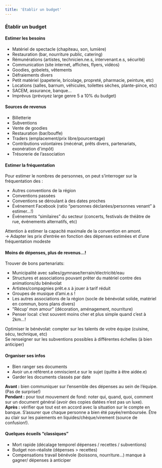 ```yaml
---
title: 'Etablir un budget'
---
```


### Établir un budget

#### Estimer les besoins

- Matériel de spectacle (chapiteau, son, lumière)
- Restauration (bar, nourriture public, catering)
- Rémunérations (artistes, technicien.ne.s, intervenant.e.s, sécurité)
- Communication (site internet, affiches, flyers, vidéos)
- Goodies, gobelets, vêtements
- Défraiements divers
- Petit matériel (papeterie, bricolage, propreté, pharmacie, peinture, etc)
- Locations (salles, barnum, véhicules, toilettes sèches,  plante-pince, etc)
- SACEM, assurance, banque…
- Imprévus (prévoyez large genre 5 a 10% du budget)


#### Sources de revenus

- Billetterie 
- Subventions
- Vente de goodies
- Restauration (bar/bouffe)
- Traders (emplacement/prix libre/pourcentage)
- Contributions volontaires (mécénat, prêts divers, partenariats, exonération d'impôt)
- Trésorerie de l’association

#### Estimer la fréquentation

Pour estimer le nombres de personnes, on peut s’interroger sur la fréquentation des :
- Autres conventions de la région
- Conventions passées
- Conventions se déroulant à des dates proches
- Événement Facebook (ratio “personnes déclarées/personnes venant” à estimer…!)
- Événements “similaires” du secteur (concerts, festivals de théâtre de rue, événements alternatifs, etc)

Attention à estimer la capacité maximale de la convention en amont.  
→ Adapter les prix d’entrée en fonction des dépenses estimées et d’une fréquentation modeste

#### Moins de dépenses, plus de revenus…!

Trouver de bons partenariats:  
- Municipalité avec salles/gymnase/terrain/électricité/eau
- Structures et associations pouvant prêter du matériel contre des animations/du bénévolat
- Artistes/compagnies prêt.e.s à jouer à tarif réduit
- Groupes de musique d’ami.e.s ! 
- Les autres associations de la région (socle de bénévolat solide, matériel en commun, bons plans divers)
- "Récup’ mon amour" (décoration, aménagement, nourriture)
- Penser local: c’est souvent moins cher et plus simple quand c’est à 2km…!

Optimiser le bénévolat: compter sur les talents de votre équipe (cuisine, sécu, technique, etc)  
Se renseigner sur les subventions possibles à différentes échelles (à bien anticiper)

#### Organiser ses infos

- Bien ranger ses documents
- Avoir un.e référent.e omniscient.e sur le sujet (quitte à être aidée.e)
- Garder les documents classés par date

**Avant :** bien communiquer sur l’ensemble des dépenses au sein de l’équipe. (Pas de surprise!)  
**Pendant :** pour tout mouvement de fond: noter qui, quand, quoi, comment sur un document général (avoir des copies datées n’est pas un luxe).  
**Après :** vérifier que tout est en accord avec la situation sur le compte en banque. S’assurer que chaque personne a bien été payée/remboursée. Être au clair sur les paiements en liquides/chèque/virement (source de confusion!). 

#### Quelques écueils “classiques”

- Mort rapide (décalage temporel dépenses / recettes / subventions) 
- Budget non-réaliste (dépenses > recettes)
- Compensations travail bénévole (boissons, nourriture...) manque à gagner/ dépenses à anticiper

